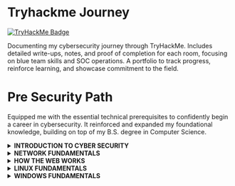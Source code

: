 # Tryhackme Journey
[![TryHackMe Badge](https://tryhackme-badges.s3.amazonaws.com/ReynaldJay.png)](https://tryhackme.com/p/ReynaldJay)

Documenting my cybersecurity journey through TryHackMe. Includes detailed write-ups, notes, and proof of completion for each room, focusing on blue team skills and SOC operations. A portfolio to track progress, reinforce learning, and showcase commitment to the field.

# Pre Security Path
Equipped me with the essential technical prerequisites to confidently begin a career in cybersecurity. It reinforced and expanded my foundational knowledge, building on top of my B.S. degree in Computer Science. 

<details>
  <summary><strong>INTRODUCTION TO CYBER SECURITY</strong></summary>
Learned core principles of cybersecurity, common threats, and basic defense strategies.
</details>

<details>
  <summary><strong>NETWORK FUNDAMENTALS</strong></summary>
Learned core principles of cybersecurity, common threats, and basic defense strategies.
</details>

<details>
  <summary><strong>HOW THE WEB WORKS</strong></summary>
Learned core principles of cybersecurity, common threats, and basic defense strategies.
</details>

<details>
  <summary><strong>LINUX FUNDAMENTALS</strong></summary>
Learned core principles of cybersecurity, common threats, and basic defense strategies.
</details>

<details>
  <summary><strong>WINDOWS FUNDAMENTALS</strong></summary>
Learned core principles of cybersecurity, common threats, and basic defense strategies.
</details>

